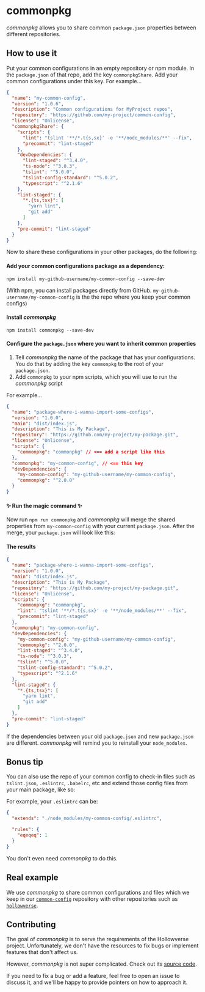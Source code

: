 # commonpkg

*commonpkg* allows you to share common `package.json` properties between different repositories.

## How to use it

Put your common configurations in an empty repository or npm module. In the `package.json` of that repo, 
add the key `commonpkgShare`. Add your common configurations under this key. For example...

```json
{
  "name": "my-common-config",
  "version": "1.0.6",
  "description": "Common configurations for MyProject repos",
  "repository": "https://github.com/my-project/common-config",
  "license": "Unlicense",
  "commonpkgShare": {
    "scripts": {
      "lint": "tslint '**/*.t{s,sx}' -e '**/node_modules/**' --fix",
      "precommit": "lint-staged"
    },
    "devDependencies": {
      "lint-staged": "^3.4.0",
      "ts-node": "^3.0.3",
      "tslint": "^5.0.0",
      "tslint-config-standard": "^5.0.2",
      "typescript": "^2.1.6"
    },
    "lint-staged": {
      "*.{ts,tsx}": [
        "yarn lint",
        "git add"
      ]
    },
    "pre-commit": "lint-staged"
  }
}
```

Now to share these configurations in your other packages, do the following:

#### Add your common configurations package as a dependency:

```
npm install my-github-username/my-common-config --save-dev
```

(With npm, you can install packages directly from GitHub. `my-github-username/my-common-config` is the 
the repo where you keep your common configs)

#### Install *commonpkg*

```
npm install commonpkg --save-dev
```

#### Configure the `package.json` where you want to inherit common properties

1. Tell *commonpkg* the name of the package that has your configurations. You do that by adding the key `commonpkg` to
the root of your `package.json`.
1. Add `commonpkg` to your npm scripts, which you will use to run the *commonpkg* script

For example...

```json
{
  "name": "package-where-i-wanna-import-some-configs",
  "version": "1.0.0",
  "main": "dist/index.js",
  "description": "This is My Package",
  "repository": "https://github.com/my-project/my-package.git",
  "license": "Unlicense",
  "scripts": {
    "commonpkg": "commonpkg" // <== add a script like this
  },
  "commonpkg": "my-common-config", // <== this key
  "devDependencies": {
    "my-common-config": "my-github-username/my-common-config",
    "commonpkg": "^2.0.0"
  }
}
```

#### ✨ Run the magic command ✨

Now run `npm run commonpkg` and *commonpkg* will merge the shared properties from `my-common-config` with your 
current `package.json`. After the merge, your `package.json` will look like this:

#### The results

```json
{
  "name": "package-where-i-wanna-import-some-configs",
  "version": "1.0.0",
  "main": "dist/index.js",
  "description": "This is My Package",
  "repository": "https://github.com/my-project/my-package.git",
  "license": "Unlicense",
  "scripts": {
    "commonpkg": "commonpkg",
    "lint": "tslint '**/*.t{s,sx}' -e '**/node_modules/**' --fix",
    "precommit": "lint-staged"
  },
  "commonpkg": "my-common-config",
  "devDependencies": {
    "my-common-config": "my-github-username/my-common-config",
    "commonpkg": "^2.0.0",
    "lint-staged": "^3.4.0",
    "ts-node": "^3.0.3",
    "tslint": "^5.0.0",
    "tslint-config-standard": "^5.0.2",
    "typescript": "^2.1.6"
  },
  "lint-staged": {
    "*.{ts,tsx}": [
      "yarn lint",
      "git add"
    ]
  },
  "pre-commit": "lint-staged"
}
```

If the dependencies between your old `package.json` and new `package.json` are different. *commonpkg* will remind
you to reinstall your `node_modules`.

## Bonus tip

You can also use the repo of your common config to check-in files such as `tslint.json`, `.eslintrc`, `.babelrc`, 
etc and extend those config files from your main package, like so:

For example, your `.eslintrc` can be: 

```json
{
  "extends": "./node_modules/my-common-config/.eslintrc",

  "rules": {
    "eqeqeq": 1
  }
}
```

You don't even need *commonpkg* to do this.

## Real example

We use *commonpkg* to share common configurations and files which we keep in our 
[`common-config`](https://github.com/hollowverse/common-config) repository
with other repositories such as 
[`hollowverse`](https://github.com/hollowverse/hollowverse).

## Contributing

The goal of *commonpkg* is to serve the requirements of the Hollowverse project. Unfortunately,
we don't have the resources to fix bugs or implement features that don't affect us.

However, *commonpkg* is not super complicated. Check out its 
[source code](https://github.com/hollowverse/commonpkg/tree/master/src). 

If you need to fix a bug or add a feature, feel free to open an issue to discuss it, 
and we'll be happy to provide pointers on how to approach it.
